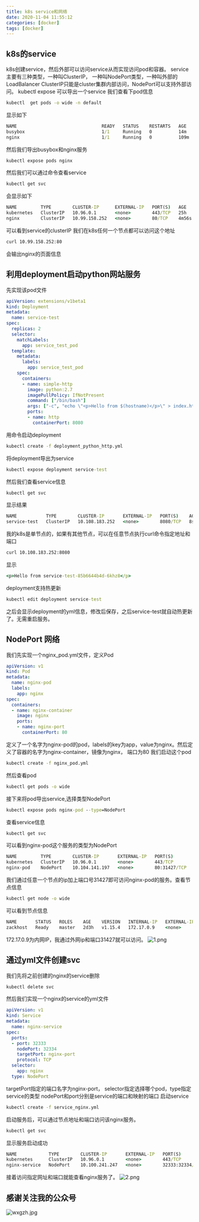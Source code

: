 ```yaml
---
title: k8s service和网络
date: 2020-11-04 11:55:12
categories: [docker]
tags: [docker]
---
```

## k8s的service
k8s创建service，然后外部可以访问service从而实现访问pod和容器。
service 主要有三种类型，一种叫ClusterIP， 一种叫NodePort类型，一种叫外部的LoadBalancer
ClusterIP只能是cluster集群内部访问，NodePort可以支持外部访问。
kubectl expose 可以导出一个service
我们查看下pod信息
<!--more-->
``` cmd
kubectl  get pods -o wide -n default
```
显示如下
``` cmd
NAME                                READY   STATUS    RESTARTS   AGE    IP           NODE       NOMINATED NODE   READINESS GATES
busybox                             1/1     Running   0          14m    10.24.0.27   zackhost   <none>           <none>
nginx                               1/1     Running   0          109m   10.24.0.20   zackhost   <none>           <none>
```
然后我们导出busybox和nginx服务
``` cmd
kubectl expose pods nginx
```
然后我们可以通过命令查看service
``` cmd
kubectl get svc
```
会显示如下
``` cmd
NAME         TYPE        CLUSTER-IP      EXTERNAL-IP   PORT(S)   AGE
kubernetes   ClusterIP   10.96.0.1       <none>        443/TCP   25h
nginx        ClusterIP   10.99.158.252   <none>        80/TCP    4m56s
```
可以看到service的clusterIP
我们在k8s任何一个节点都可以访问这个地址
``` cmd
curl 10.99.158.252:80
```
会输出nginx的页面信息
## 利用deployment启动python网站服务
先实现该pod文件
``` yml
apiVersion: extensions/v1beta1
kind: Deployment
metadata:
  name: service-test
spec:
  replicas: 2
  selector:
    matchLabels:
      app: service_test_pod
  template:
    metadata:
      labels:
        app: service_test_pod
    spec:
      containers:
      - name: simple-http
        image: python:2.7
        imagePullPolicy: IfNotPresent
        command: ["/bin/bash"]
        args: ["-c", "echo \"<p>Hello from $(hostname)</p>\" > index.html; python -m SimpleHTTPServer 8080"]
        ports:
        - name: http
          containerPort: 8080
```
用命令启动deployment
``` cmd
kubectl create -f deployment_python_http.yml
```
将deployment导出为service
``` cmd
kubectl expose deployment service-test
```
然后我们查看service信息
``` cmd
kubectl get svc
```
显示结果
``` cmd
NAME           TYPE        CLUSTER-IP       EXTERNAL-IP   PORT(S)    AGE
service-test   ClusterIP   10.108.183.252   <none>        8080/TCP   8s
```
我的k8s是单节点的，如果有其他节点，可以在任意节点执行curl命令指定地址和端口
``` cmd
curl 10.108.183.252:8080
```
显示
``` cmd
<p>Hello from service-test-85b6644b4d-6khz8</p>
```
deployment支持热更新
``` cmd
kubectl edit deployment service-test
```
之后会显示deployment的yml信息，修改后保存，之后service-test就自动热更新了。无需重启服务。
## NodePort 网络
我们先实现一个nginx_pod.yml文件，定义Pod
``` yml
apiVersion: v1
kind: Pod
metadata:
  name: nginx-pod
  labels:
    app: nginx
spec:
  containers:
  - name: nginx-container
    image: nginx
    ports:
    - name: nginx-port
      containerPort: 80
```
定义了一个名字为nginx-pod的pod，labels的key为app，value为nginx。然后定义了容器的名字为nginx-container，镜像为nginx， 端口为80
我们启动这个pod
``` cmd
kubectl create -f nginx_pod.yml
```
然后查看pod
``` cmd
kubectl get pods -o wide
```
接下来将pod导出service,选择类型NodePort
``` cmd
kubectl expose pods nginx-pod --type=NodePort
```
查看service信息
```cmd
kubectl get svc
```
可以看到nginx-pod这个服务的类型为NodePort
``` cmd
NAME         TYPE        CLUSTER-IP       EXTERNAL-IP   PORT(S)        AGE
kubernetes   ClusterIP   10.96.0.1        <none>        443/TCP        2d2h
nginx-pod    NodePort    10.104.141.197   <none>        80:31427/TCP   4m27s
```
我们通过任意一个节点的ip加上端口号31427即可访问nginx-pod的服务。查看节点信息
``` cmd
kubectl get node -o wide
```
可以看到节点信息
``` cmd
NAME       STATUS   ROLES    AGE    VERSION   INTERNAL-IP   EXTERNAL-IP   OS-IMAGE             KERNEL-VERSION      CONTAINER-RUNTIME
zackhost   Ready    master   2d3h   v1.15.4   172.17.0.9    <none>        Ubuntu 18.04.5 LTS   4.15.0-88-generic   docker://19.3.6
```
172.17.0.9为内网IP，我通过外网ip和端口31427就可以访问。
![1.png](1.png)
## 通过yml文件创建svc
我们先将之前创建的nginx的service删除
``` cmd
kubectl delete svc 
```
然后我们实现一个nginx的service的yml文件
``` yml
apiVersion: v1
kind: Service
metadata:
  name: nginx-service
spec:
  ports:
  - port: 32333
    nodePort: 32334
    targetPort: nginx-port
    protocol: TCP
  selector:
    app: nginx
  type: NodePort
```
targetPort指定的端口名字为nginx-port， selector指定选择哪个pod，type指定service的类型
nodePort和port分别是service的端口和映射的端口
启动service
``` cmd
kubectl create -f service_nginx.yml
```
启动服务后，可以通过节点地址和端口访问该nginx服务。
``` cmd
kubectl get svc
```
显示服务启动成功
``` cmd
NAME            TYPE        CLUSTER-IP       EXTERNAL-IP   PORT(S)           AGE
kubernetes      ClusterIP   10.96.0.1        <none>        443/TCP           2d3h
nginx-service   NodePort    10.100.241.247   <none>        32333:32334/TCP   65s
```
接着访问指定网址和端口就能查看nginx服务了。
![2.png](2.png)

## 感谢关注我的公众号
![wxgzh.jpg](wxgzh.jpg)